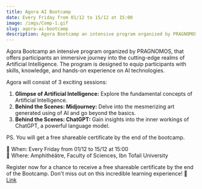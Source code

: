 ```yaml
---
title: Agora AI Bootcamp 
date: Every Friday from 01/12 to 15/12 at 15:00
image: /imgs/Comp-1.gif
slug: agora-ai-bootcamp
description: Agora Bootcamp an intensive program organized by PRAGNOMOS, that offers participants an immersive journey into the cutting-edge realms of Artificial Intelligence.
---
```


Agora Bootcamp an intensive program organized by PRAGNOMOS, that offers participants an immersive journey into the cutting-edge realms of Artificial Intelligence. The program is designed to equip participants with skills, knowledge, and hands-on experience on AI technologies.

Agora will consist of 3 exciting sessions:
1. **Glimpse of Artificial Intelligence:** Explore the fundamental concepts of Artificial Intelligence.
2. **Behind the Scenes: Midjourney:** Delve into the mesmerizing art generated using of AI and go beyond the basics.
3. **Behind the Scenes: ChatGPT:** Gain insights into the inner workings of ChatGPT, a powerful language model.

PS. You will get a free shareable certificate by the end of the bootcamp.

📅 When: Every Friday from 01/12 to 15/12 at 15:00  
📍 Where: Amphithéâtre, Faculty of Sciences, Ibn Tofail University

Register now for a chance to receive a free shareable certificate by the end of the Bootcamp. Don't miss out on this incredible learning experience! 🚀 
[Link](https://docs.google.com/forms/d/e/1FAIpQLScvuyfA3GKB9EQp7e64zqSW1Xqz6uITqszQdDIVSHfTliJ1uQ/viewform?amp;usp=embed_facebook)
